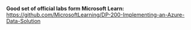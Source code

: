 <b>Good set of official labs form Microsoft Learn:</b></br>
https://github.com/MicrosoftLearning/DP-200-Implementing-an-Azure-Data-Solution
